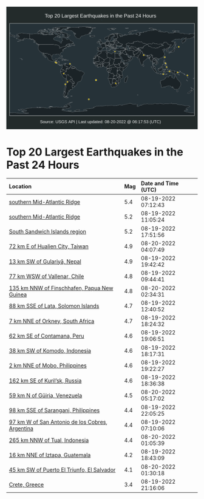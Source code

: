 ![Map](./map.png)

# Top 20 Largest Earthquakes in the Past 24 Hours

| Location | Mag | Date and Time (UTC) |
|:---|:---|:---|
| [southern Mid-Atlantic Ridge](https://earthquake.usgs.gov/earthquakes/eventpage/us6000ic29) | 5.4 | 08-19-2022 07:12:43 |
| [southern Mid-Atlantic Ridge](https://earthquake.usgs.gov/earthquakes/eventpage/us6000ic2r) | 5.2 | 08-19-2022 11:05:24 |
| [South Sandwich Islands region](https://earthquake.usgs.gov/earthquakes/eventpage/us6000ic6u) | 5.2 | 08-19-2022 17:51:56 |
| [72 km E of Hualien City, Taiwan](https://earthquake.usgs.gov/earthquakes/eventpage/us6000icaz) | 4.9 | 08-20-2022 04:07:49 |
| [13 km SW of Gulariyā, Nepal](https://earthquake.usgs.gov/earthquakes/eventpage/us6000ic7w) | 4.9 | 08-19-2022 19:42:42 |
| [77 km WSW of Vallenar, Chile](https://earthquake.usgs.gov/earthquakes/eventpage/us6000ic2i) | 4.8 | 08-19-2022 09:44:41 |
| [135 km NNW of Finschhafen, Papua New Guinea](https://earthquake.usgs.gov/earthquakes/eventpage/us6000icav) | 4.8 | 08-20-2022 02:34:31 |
| [88 km SSE of Lata, Solomon Islands](https://earthquake.usgs.gov/earthquakes/eventpage/us6000ic31) | 4.7 | 08-19-2022 12:40:52 |
| [7 km NNE of Orkney, South Africa](https://earthquake.usgs.gov/earthquakes/eventpage/us6000ic78) | 4.7 | 08-19-2022 18:24:32 |
| [62 km SE of Contamana, Peru](https://earthquake.usgs.gov/earthquakes/eventpage/us6000ic7m) | 4.6 | 08-19-2022 19:06:51 |
| [38 km SW of Komodo, Indonesia](https://earthquake.usgs.gov/earthquakes/eventpage/us6000ic76) | 4.6 | 08-19-2022 18:17:31 |
| [2 km NNE of Mobo, Philippines](https://earthquake.usgs.gov/earthquakes/eventpage/us6000ic82) | 4.6 | 08-19-2022 19:22:27 |
| [162 km SE of Kuril’sk, Russia](https://earthquake.usgs.gov/earthquakes/eventpage/us6000ic7d) | 4.6 | 08-19-2022 18:36:38 |
| [59 km N of Güiria, Venezuela](https://earthquake.usgs.gov/earthquakes/eventpage/us6000icbb) | 4.5 | 08-20-2022 05:17:02 |
| [98 km SSE of Sarangani, Philippines](https://earthquake.usgs.gov/earthquakes/eventpage/us6000ic90) | 4.4 | 08-19-2022 22:05:25 |
| [97 km W of San Antonio de los Cobres, Argentina](https://earthquake.usgs.gov/earthquakes/eventpage/us6000ic25) | 4.4 | 08-19-2022 07:10:06 |
| [265 km NNW of Tual, Indonesia](https://earthquake.usgs.gov/earthquakes/eventpage/us6000ica5) | 4.4 | 08-20-2022 01:05:39 |
| [16 km NNE of Iztapa, Guatemala](https://earthquake.usgs.gov/earthquakes/eventpage/us6000ic7f) | 4.2 | 08-19-2022 18:43:09 |
| [45 km SW of Puerto El Triunfo, El Salvador](https://earthquake.usgs.gov/earthquakes/eventpage/us6000icaj) | 4.1 | 08-20-2022 01:30:18 |
| [Crete, Greece](https://earthquake.usgs.gov/earthquakes/eventpage/us6000ic8t) | 3.4 | 08-19-2022 21:16:06 |
